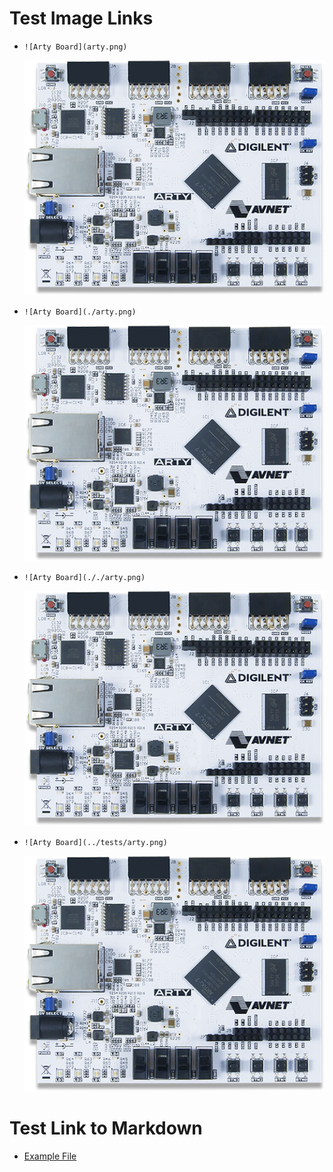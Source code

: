 # Test Image Links

- `![Arty Board](arty.png)`

  ![Arty Board](arty.png)


- `![Arty Board](./arty.png)`

  ![Arty Board](./arty.png)


- `![Arty Board](././arty.png)`

  ![Arty Board](././arty.png)


- `![Arty Board](../tests/arty.png)`

  ![Arty Board](../tests/arty.png)

# Test Link to Markdown

- [Example File](example.md)
